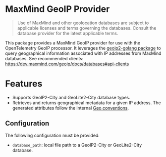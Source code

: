 # MaxMind GeoIP Provider

> Use of MaxMind and other geolocation databases are subject to applicable licenses and terms governing the databases. Consult the database provider for the latest applicable terms.

This package provides a MaxMind GeoIP provider for use with the OpenTelemetry GeoIP processor. It leverages the [geoip2-golang package](https://github.com/oschwald/geoip2-golang) to query geographical information associated with IP addresses from MaxMind databases. See recommended clients: https://dev.maxmind.com/geoip/docs/databases#api-clients

# Features

- Supports GeoIP2-City and GeoLite2-City database types.
- Retrieves and returns geographical metadata for a given IP address. The generated attributes follow the internal [Geo conventions](../../convention/attributes.go).

## Configuration

The following configuration must be provided:

- `database_path`: local file path to a GeoIP2-City or GeoLite2-City database.
